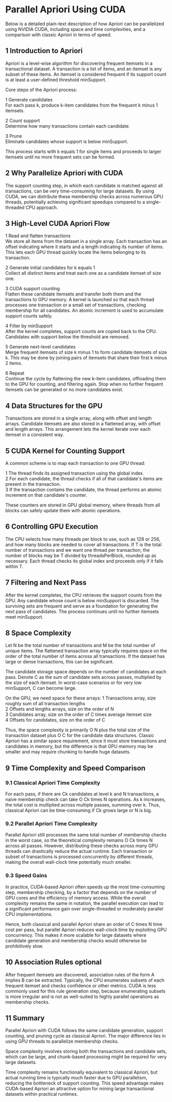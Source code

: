 # Parallel Apriori Using CUDA

Below is a detailed plain-text description of how Apriori can be parallelized using NVIDIA CUDA, including space and time complexities, and a comparison with classic Apriori in terms of speed.

## 1 Introduction to Apriori

Apriori is a level-wise algorithm for discovering frequent itemsets in a transactional dataset. A transaction is a list of items, and an itemset is any subset of these items. An itemset is considered frequent if its support count is at least a user-defined threshold minSupport.

Core steps of the Apriori process:

1 Generate candidates  
   For each pass k, produce k-item candidates from the frequent k minus 1 itemsets.

2 Count support  
   Determine how many transactions contain each candidate.

3 Prune  
   Eliminate candidates whose support is below minSupport.

This process starts with k equals 1 for single items and proceeds to larger itemsets until no more frequent sets can be formed.

## 2 Why Parallelize Apriori with CUDA

The support counting step, in which each candidate is matched against all transactions, can be very time-consuming for large datasets. By using CUDA, we can distribute these membership checks across numerous GPU threads, potentially achieving significant speedups compared to a single-threaded CPU approach.

## 3 High-Level CUDA Apriori Flow

1 Read and flatten transactions  
   We store all items from the dataset in a single array. Each transaction has an offset indicating where it starts and a length indicating its number of items. This lets each GPU thread quickly locate the items belonging to its transaction.

2 Generate initial candidates for k equals 1  
   Collect all distinct items and treat each one as a candidate itemset of size one.

3 CUDA support counting  
   Flatten these candidate itemsets and transfer both them and the transactions to GPU memory. A kernel is launched so that each thread processes one transaction or a small set of transactions, checking membership for all candidates. An atomic increment is used to accumulate support counts safely.

4 Filter by minSupport  
   After the kernel completes, support counts are copied back to the CPU. Candidates with support below the threshold are removed.

5 Generate next-level candidates  
   Merge frequent itemsets of size k minus 1 to form candidate itemsets of size k. This may be done by joining pairs of itemsets that share their first k minus 2 items.

6 Repeat  
   Continue the cycle by flattening the new k-item candidates, offloading them to the GPU for counting, and filtering again. Stop when no further frequent itemsets can be generated or no more candidates exist.

## 4 Data Structures for the GPU

Transactions are stored in a single array, along with offset and length arrays. Candidate itemsets are also stored in a flattened array, with offset and length arrays. This arrangement lets the kernel iterate over each itemset in a consistent way. 

## 5 CUDA Kernel for Counting Support

A common scheme is to map each transaction to one GPU thread:

1 The thread finds its assigned transaction using the global index.  
2 For each candidate, the thread checks if all of that candidate's items are present in the transaction.  
3 If the transaction contains the candidate, the thread performs an atomic increment on that candidate's counter.

These counters are stored in GPU global memory, where threads from all blocks can safely update them with atomic operations.

## 6 Controlling GPU Execution

The CPU selects how many threads per block to use, such as 128 or 256, and how many blocks are needed to cover all transactions. If T is the total number of transactions and we want one thread per transaction, the number of blocks may be T divided by threadsPerBlock, rounded up as necessary. Each thread checks its global index and proceeds only if it falls within T.

## 7 Filtering and Next Pass

After the kernel completes, the CPU retrieves the support counts from the GPU. Any candidate whose count is below minSupport is discarded. The surviving sets are frequent and serve as a foundation for generating the next pass of candidates. The process continues until no further itemsets meet minSupport.

## 8 Space Complexity

Let N be the total number of transactions and M be the total number of unique items. The flattened transaction array typically requires space on the order of the total number of items across all transactions. If the dataset has large or dense transactions, this can be significant. 

The candidate storage space depends on the number of candidates at each pass. Denote C as the sum of candidate sets across passes, multiplied by the size of each itemset. In worst-case scenarios or for very low minSupport, C can become large.

On the GPU, we need space for these arrays:
1 Transactions array, size roughly sum of all transaction lengths  
2 Offsets and lengths arrays, size on the order of N  
3 Candidates array, size on the order of C times average itemset size  
4 Offsets for candidates, size on the order of C

Thus, the space complexity is primarily O N plus the total size of the transaction dataset plus O C for the candidate data structures. Classic Apriori has a similar space requirement, since it must store transactions and candidates in memory, but the difference is that GPU memory may be smaller and may require chunking to handle huge datasets.

## 9 Time Complexity and Speed Comparison

### 9.1 Classical Apriori Time Complexity

For each pass, if there are Ck candidates at level k and N transactions, a naive membership check can take O Ck times N operations. As k increases, the total cost is multiplied across multiple passes, summing over k. Thus, classical Apriori can be time-consuming if Ck grows large or N is big.

### 9.2 Parallel Apriori Time Complexity

Parallel Apriori still processes the same total number of membership checks in the worst case, so the theoretical complexity remains O Ck times N across all passes. However, distributing these checks across many GPU threads can drastically reduce the actual runtime. Each transaction or subset of transactions is processed concurrently by different threads, making the overall wall-clock time potentially much smaller.

### 9.3 Speed Gains

In practice, CUDA-based Apriori often speeds up the most time-consuming step, membership checking, by a factor that depends on the number of GPU cores and the efficiency of memory access. While the overall complexity remains the same in notation, the parallel execution can lead to a significant performance gain over single-threaded or moderately parallel CPU implementations.

Hence, both classical and parallel Apriori share an order of C times N time cost per pass, but parallel Apriori reduces wall-clock time by exploiting GPU concurrency. This makes it more scalable for large datasets where candidate generation and membership checks would otherwise be prohibitively slow.

## 10 Association Rules optional

After frequent itemsets are discovered, association rules of the form A implies B can be extracted. Typically, the CPU enumerates subsets of each frequent itemset and checks confidence or other metrics. CUDA is less commonly used for this rule generation step, because enumerating subsets is more irregular and is not as well-suited to highly parallel operations as membership checks.

## 11 Summary

Parallel Apriori with CUDA follows the same candidate generation, support counting, and pruning cycle as classical Apriori. The major difference lies in using GPU threads to parallelize membership checks. 

Space complexity involves storing both the transactions and candidate sets, which can be large, and chunk-based processing might be required for very large datasets. 

Time complexity remains functionally equivalent to classical Apriori, but actual running time is typically much faster due to GPU parallelism, reducing the bottleneck of support counting. This speed advantage makes CUDA-based Apriori an attractive option for mining large transactional datasets within practical runtimes.